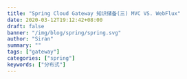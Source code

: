 ```yaml
---
title: "Spring Cloud Gateway 知识储备(三) MVC VS. WebFlux"
date: 2020-03-12T19:12:42+08:00
draft: false
banner: "/img/blog/spring/spring.svg"
author: "Siran"
summary: ""
tags: ["gateway"]
categories: ["spring"]
keywords: ["分布式"]
---
```


